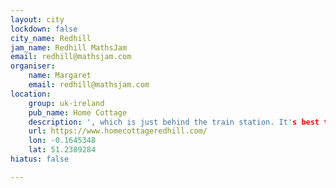 ```yaml
---
layout: city
lockdown: false
city_name: Redhill
jam_name: Redhill MathsJam
email: redhill@mathsjam.com
organiser:
    name: Margaret
    email: redhill@mathsjam.com
location:
    group: uk-ireland
    pub_name: Home Cottage
    description: ', which is just behind the train station. It's best to come out of the station by the main entrance and walk up the hill, as crossing Redstone Hill without using the lights can be dangerous'
    url: https://www.homecottageredhill.com/
    lon: -0.1645348
    lat: 51.2389284
hiatus: false

---
```


